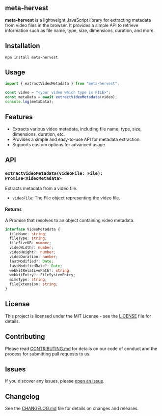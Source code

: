 ## meta-hervest

**meta-hervest** is a lightweight JavaScript library for extracting metadata from video files in the browser. It provides a simple API to retrieve information such as file name, type, size, dimensions, duration, and more.

## Installation

```
npm install meta-hervest
```

## Usage

```javascript
import { extractVideoMetadata } from "meta-hervest";

const video = "<your video which type is FILE>";
const metaData = await extractVideoMetadata(video);
console.log(metaData);
```

## Features

- Extracts various video metadata, including file name, type, size, dimensions, duration, etc.
- Provides a simple and easy-to-use API for metadata extraction.
- Supports custom options for advanced usage.

## API

### `extractVideoMetadata(videoFile: File): Promise<VideoMetadata>`

Extracts metadata from a video file.

- `videoFile`: The File object representing the video file.

#### Returns

A Promise that resolves to an object containing video metadata.

```typescript
interface VideoMetadata {
  fileName: string;
  fileType: string;
  fileSizeKB: number;
  videoWidth?: number;
  videoHeight?: number;
  videoDuration: number;
  lastModified?: Date;
  lastModifiedDate?: Date;
  webkitRelativePath?: string;
  webkitEntry?: FileSystemEntry;
  mimeType: string;
  fileExtension: string;
}
```

## License

This project is licensed under the MIT License - see the [LICENSE](LICENSE) file for details.

## Contributing

Please read [CONTRIBUTING.md](CONTRIBUTING.md) for details on our code of conduct and the process for submitting pull requests to us.

## Issues

If you discover any issues, please [open an issue](https://github.com/your-username/meta-hervest/issues).

## Changelog

See the [CHANGELOG.md](CHANGELOG.md) file for details on changes and releases.
